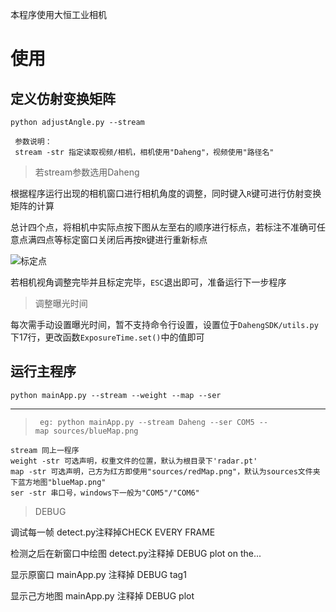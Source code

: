 本程序使用大恒工业相机

# 使用

## 定义仿射变换矩阵

`python adjustAngle.py --stream `

```
 参数说明：
 stream -str 指定读取视频/相机，相机使用"Daheng"，视频使用"路径名"
```

>若stream参数选用Daheng

根据程序运行出现的相机窗口进行相机角度的调整，同时键入`R`键可进行仿射变换矩阵的计算

总计四个点，将相机中实际点按下图从左至右的顺序进行标点，若标注不准确可任意点满四点等标定窗口关闭后再按`R`键进行重新标点

![标定点](D:\DATA\FYT23\FYT23Radar\sources\标定.jpg)

若相机视角调整完毕并且标定完毕，`ESC`退出即可，准备运行下一步程序

> 调整曝光时间

每次需手动设置曝光时间，暂不支持命令行设置，设置位于`DahengSDK/utils.py`下17行，更改函数`ExposureTime.set()`中的值即可

## 运行主程序

`python mainApp.py --stream --weight --map --ser`

---

> ` eg: python mainApp.py --stream Daheng --ser COM5 --map sources/blueMap.png`

```
stream 同上一程序
weight -str 可选声明，权重文件的位置，默认为根目录下'radar.pt'
map -str 可选声明，己方为红方即使用"sources/redMap.png"，默认为sources文件夹下蓝方地图"blueMap.png"
ser -str 串口号，windows下一般为"COM5"/"COM6"
```

> DEBUG

调试每一帧 detect.py注释掉CHECK EVERY FRAME

检测之后在新窗口中绘图 detect.py注释掉 DEBUG plot on the...

显示原窗口 mainApp.py 注释掉 DEBUG tag1

显示己方地图 mainApp.py 注释掉 DEBUG plot

